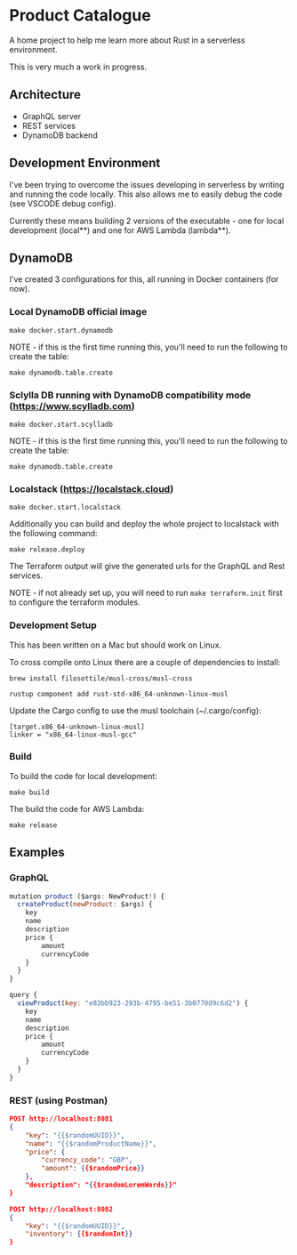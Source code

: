 # Product Catalogue

A home project to help me learn more about Rust in a serverless environment.

This is very much a work in progress.

## Architecture

- GraphQL server
- REST services
- DynamoDB backend

## Development Environment

I've been trying to overcome the issues developing in serverless by writing and running the code locally. This also allows me to easily debug the code (see VSCODE debug config).

Currently these means building 2 versions of the executable - one for local development (local*\*) and one for AWS Lambda (lambda*\*).

## DynamoDB

I've created 3 configurations for this, all running in Docker containers (for now).

### Local DynamoDB official image

```shell
make docker.start.dynamodb
```

NOTE - if this is the first time running this, you'll need to run the following to create the table:

```shell
make dynamodb.table.create
```

### Sclylla DB running with DynamoDB compatibility mode (https://www.scylladb.com)

```shell
make docker.start.scylladb
```

NOTE - if this is the first time running this, you'll need to run the following to create the table:

```shell
make dynamodb.table.create
```

### Localstack (https://localstack.cloud)

```shell
make docker.start.localstack
```

Additionally you can build and deploy the whole project to localstack with the following command:

```shell
make release.deploy
```

The Terraform output will give the generated urls for the GraphQL and Rest services.

NOTE - if not already set up, you will need to run `make terraform.init` first to configure the terraform modules.

### Development Setup

This has been written on a Mac but should work on Linux.

To cross compile onto Linux there are a couple of dependencies to install:

```shell
brew install filosottile/musl-cross/musl-cross
```

```shell
rustup component add rust-std-x86_64-unknown-linux-musl
```

Update the Cargo config to use the musl toolchain (~/.cargo/config):

```shell
[target.x86_64-unknown-linux-musl]
linker = "x86_64-linux-musl-gcc"
```

### Build

To build the code for local development:

```shell
make build
```

The build the code for AWS Lambda:

```shell
make release
```

## Examples

### GraphQL

```javascript
mutation product ($args: NewProduct!) {
  createProduct(newProduct: $args) {
    key
    name
    description
    price {
        amount
        currencyCode
    }
  }
}
```

```javascript
query {
  viewProduct(key: "e83bb923-293b-4795-be51-3b0770d9c6d2") {
    key
    name
    description
    price {
        amount
        currencyCode
    }
  }
}
```

### REST (using Postman)

```json
POST http://localhost:8081
{
    "key": "{{$randomUUID}}",
    "name": "{{$randomProductName}}",
    "price": {
        "currency_code": "GBP",
        "amount": {{$randomPrice}}
    },
    "description": "{{$randomLoremWords}}"
}
```


```json
POST http://localhost:8082
{
    "key": "{{$randomUUID}}",
    "inventory": {{$randomInt}}
}
```
